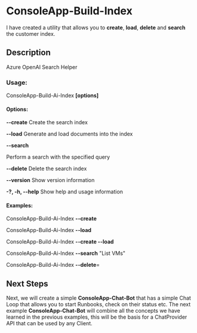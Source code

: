 # ConsoleApp-Build-Index
I have created a utility that allows you to **create**, **load**, **delete** and **search** the customer index.

## Description
Azure OpenAI Search Helper

### Usage:
 ConsoleApp-Build-Ai-Index **[options]**

#### Options:

   **--create**           Create the search index      
   
   **--load**             Generate and load documents into the index  
   
   **--search <search>** Perform a search with the specified query
   
   **--delete**          Delete the search index
   
   **--version**          Show version information
   
   **-?, -h, --help**     Show help and usage information

#### Examples:
  
  ConsoleApp-Build-Ai-Index **--create**
  
  ConsoleApp-Build-Ai-Index **--load**
  
  ConsoleApp-Build-Ai-Index **--create --load**
  
  ConsoleApp-Build-Ai-Index **--search** "List VMs"
  
  ConsoleApp-Build-Ai-Index **--delete**=

## Next Steps
Next, we will create a simple **ConsoleApp-Chat-Bot** that has a simple Chat Loop that allows you to start Runbooks, check on their status etc.  The next example **ConsoleApp-Chat-Bot** will combine all the concepts we have learned in the previous examples, this will be the basis for a ChatProvider API that can be used by any Client.



